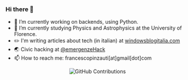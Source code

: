 ### Hi there 👋

- 🌱 I’m currently working on backends, using Python.
- 🔭 I’m currently studying Physics and Astrophysics at the University of Florence.
- ✏️ I'm writing articles about tech (in italian) at  [windowsblogitalia.com](https://windowsblogitalia.com) 
- 🌏 Civic hacking at [@emergenzeHack](https://github.com/emergenzeHack)
- 📫 How to reach me: francescopinzauti[at]gmail[dot]com

<div align="center">

![GitHub Contributions](https://github-readme-stats.vercel.app/api?username=Pinzauti&show_icons=true&title_color=fff&icon_color=79ff97&text_color=9f9f9f&bg_color=151515)

</div>
